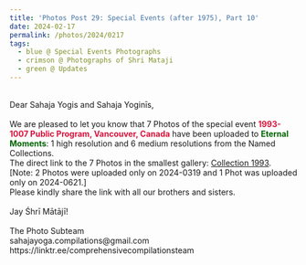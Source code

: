 ```yaml
---
title: 'Photos Post 29: Special Events (after 1975), Part 10'
date: 2024-02-17
permalink: /photos/2024/0217
tags:
  - blue @ Special Events Photographs
  - crimson @ Photographs of Shri Mataji
  - green @ Updates
---
```


<p>
<br>
Dear Sahaja Yogis and Sahaja Yoginīs,<br>
<br>
We are pleased to let you know that 7 Photos of the special event <font color="Crimson"><b>1993-1007 Public Program, Vancouver, Canada</b></font> have been uploaded to <font color="DarkGreen"><b>Eternal Moments</b></font>: 1 high resolution and 6 medium resolutions from the Named Collections.<br>
The direct link to the 7 Photos in the smallest gallery: <a href="https://eternalmoments.smugmug.com/Collections/Edward-Saugstad-Collection/1993">Collection 1993</a>.<br>
[Note: 2 Photos were uploaded only on 2024-0319 and 1 Phot was uploaded only on 2024-0621.]<br>
Please kindly share the link with all our brothers and sisters.<br>
<br>
Jay Śhrī Mātājī!<br>
<br>
The Photo Subteam<br>
sahajayoga.compilations@gmail.com<br>
https://linktr.ee/comprehensivecompilationsteam
</p>